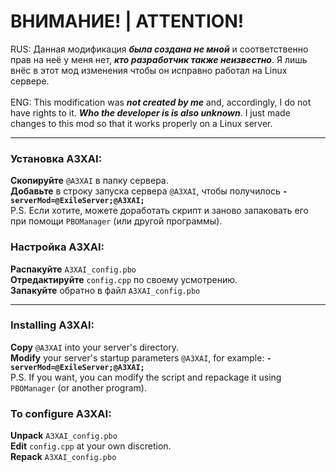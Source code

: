 # ВНИМАНИЕ! | ATTENTION!
RUS: Данная модификация _**была создана не мной**_ и соответственно прав на неё у меня нет, _**кто разработчик также неизвестно**_. Я лишь внёс в этот мод изменения чтобы он исправно работал на Linux сервере.
<br><br>ENG: This modification was _**not created by me**_ and, accordingly, I do not have rights to it. _**Who the developer is is also unknown**_. I just made changes to this mod so that it works properly on a Linux server.

<hr>

### Установка A3XAI:
**Скопируйте** `@A3XAI` в папку сервера.
<br>**Добавьте** в строку запуска сервера `@A3XAI`, чтобы получилось **`-serverMod=@ExileServer;@A3XAI;`**
<br>P.S. Если хотите, можете доработать скрипт и заново запаковать его при помощи `PBOManager` (или другой программы).

### Настройка A3XAI:
**Распакуйте** `A3XAI_config.pbo`
<br>**Отредактируйте** `config.cpp` по своему усмотрению.
<br>**Запакуйте** обратно в файл `A3XAI_config.pbo`

<hr>

### Installing A3XAI:
**Copy** `@A3XAI` into your server's directory.
<br>**Modify** your server's startup parameters `@A3XAI`, for example: **`-serverMod=@ExileServer;@A3XAI;`**
<br>P.S. If you want, you can modify the script and repackage it using `PBOManager` (or another program).

### To configure A3XAI:
**Unpack** `A3XAI_config.pbo`
<br>**Edit** `config.cpp` at your own discretion.
<br>**Repack** `A3XAI_config.pbo`